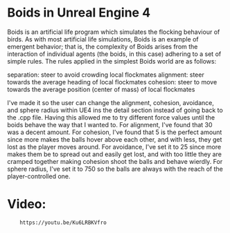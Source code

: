 # Boids in Unreal Engine 4
Boids is an artificial life program which simulates the flocking behaviour of birds.
As with most artificial life simulations, Boids is an example of emergent behavior; that is, the complexity of Boids arises from the interaction of individual agents (the boids, in this case) adhering to a set of simple rules. The rules applied in the simplest Boids world are as follows:

separation: steer to avoid crowding local flockmates
alignment: steer towards the average heading of local flockmates
cohesion: steer to move towards the average position (center of mass) of local flockmates
		
I've made it so the user can change the alignment, cohesion, avoidance, and sphere radius within UE4 ins the detail section instead of going back to the .cpp file. Having this allowed me to try different force values until the boids behave the way that I wanted to. 
For alignment, I've found that 30 was a decent amount.
For cohesion, I've found that 5 is the perfect amount since more makes the balls hover above each other, and with less, they get lost as the player moves around.
For avoidance, I've set it to 25 since more makes them be to spread out and easily get lost, and with too little they are cramped together making cohesion shoot the balls and behave wierdly.
For sphere radius, I've set it to 750 so the balls are always with the reach of the player-controlled one.

# Video: 
		https://youtu.be/Ku6LRBKVfro
